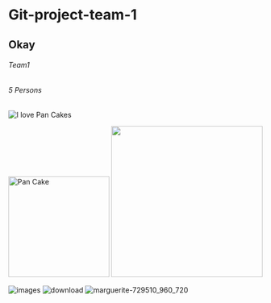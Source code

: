# Git-project-team-1

## Okay

###### Team1

###### 5 Persons

![I love Pan Cakes](https://images.pexels.com/photos/349728/pexels-photo-349728.jpeg?auto=compress&cs=tinysrgb&w=1260&h=750&dpr=1)

 <img src="https://images.pexels.com/photos/349728/pexels-photo-349728.jpeg?auto=compress&cs=tinysrgb&w=1260&h=750&dpr=1" width="200" title="Pan Cake">
<img src="https://user-images.githubusercontent.com/118299210/208113423-db42039b-4c18-4653-82c2-ace371391e32.png" width="300">

![images](https://user-images.githubusercontent.com/118406978/208235127-d15ec271-70ea-4ad8-832e-ec29ebbfc249.jpg)
![download](https://user-images.githubusercontent.com/118406978/208235253-75815556-633b-429e-bd2a-1f20c13374f0.png)
![marguerite-729510_960_720](https://user-images.githubusercontent.com/118406978/208235592-d898e1ac-1f30-4f09-a0b3-0e6cc4aac005.jpg)
